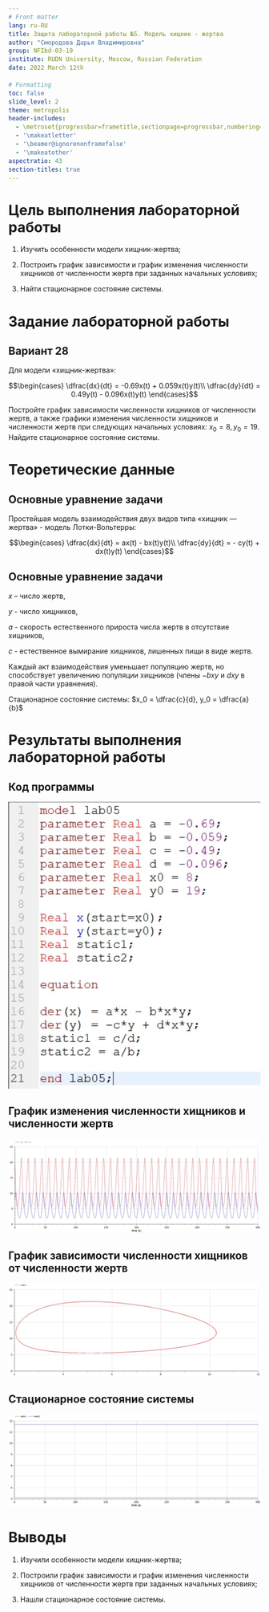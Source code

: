 ```yaml
---
# Front matter
lang: ru-RU
title: Защита лабораторной работы №5. Модель хищник - жертва
author: "Смородова Дарья Владимировна"
group: NFIbd-03-19
institute: RUDN University, Moscow, Russian Federation
date: 2022 March 12th

# Formatting
toc: false
slide_level: 2
theme: metropolis
header-includes:
  - \metroset{progressbar=frametitle,sectionpage=progressbar,numbering=fraction}
  - '\makeatletter'
  - '\beamer@ignorenonframefalse'
  - '\makeatother' 
aspectratio: 43 
section-titles: true
---
```


# Цель выполнения лабораторной работы

1. Изучить особенности модели хищник-жертва;

2. Построить график зависимости и график изменения численности хищников от численности жертв при заданных начальных условиях;

3. Найти стационарное состояние системы.

# Задание лабораторной работы

## Вариант 28

Для модели «хищник-жертва»:

$$\begin{cases}
   \dfrac{dx}{dt} = -0.69x(t) + 0.059x(t)y(t)\\
   \dfrac{dy}{dt} = 0.49y(t) - 0.096x(t)y(t)
 \end{cases}$$
 
Постройте график зависимости численности хищников от численности жертв, а также графики изменения численности хищников и численности жертв при следующих начальных условиях: $x_0 = 8, y_0 = 19$. Найдите стационарное состояние системы.

# Теоретические данные 

## Основные уравнение задачи  

Простейшая модель взаимодействия двух видов типа «хищник — жертва» - модель Лотки-Вольтерры:

$$\begin{cases}
   \dfrac{dx}{dt} = ax(t) - bx(t)y(t)\\
   \dfrac{dy}{dt} = - cy(t) + dx(t)y(t)
 \end{cases}$$

## Основные уравнение задачи  

$x$ – число жертв, 

$y$ - число хищников, 

$a$ - скорость естественного прироста числа жертв в отсутствие хищников, 

$c$ - естественное вымирание хищников, лишенных пищи в виде жертв. 

Каждый акт взаимодействия уменьшает популяцию жертв, но способствует увеличению популяции хищников (члены $-bxy$ и $dxy$ в правой части уравнения).

Стационарное состояние системы: $x_0 = \dfrac{c}{d}, y_0 = \dfrac{a}{b}$

# Результаты выполнения лабораторной работы

## Код программы 

![Код программы](pics/3.png)

## График изменения численности хищников и численности жертв

![График изменения численности хищников и численности жертв](pics/4.png)

## График зависимости численности хищников от численности жертв

![График зависимости численности хищников от численности жертв](pics/5.png)

## Стационарное состояние системы

![Стационарное состояние системы](pics/6.png)

# Выводы

1. Изучили особенности модели хищник-жертва;

2. Построили график зависимости и график изменения численности хищников от численности жертв при заданных начальных условиях;

3. Нашли стационарное состояние системы.
